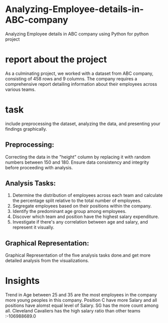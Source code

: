 # Analyzing-Employee-details-in-ABC-company
Analyzing Employee details in ABC company using Python for python project
# report about the project
As a culminating project, we worked with a dataset from ABC company, consisting of 458 rows and 9 columns. The company requires a comprehensive report detailing information about their employees across various teams. 
# task
include preprocessing the dataset, analyzing the data, and presenting your findings graphically.

## Preprocessing:
Correcting the data in the "height" column by replacing it with random numbers between 150 and 180. Ensure data consistency and integrity before proceeding with analysis.

## Analysis Tasks:
1. Determine the distribution of employees across each team and calculate the percentage split relative to the total number of employees.
2. Segregate employees based on their positions within the company. 
3. Identify the predominant age group among employees.
4. Discover which team and position have the highest salary expenditure.
5. Investigate if there's any correlation between age and salary, and represent it visually.

## Graphical Representation:
 Graphical Representation of the five analysis tasks done.and get more detailed analysis from the visualizations.

 # Insights
Trend in Age between 25 and 35 are the most employees in the company more young peoples in this company. 
Position C have more Salary and all positions have alomst equal level of Salary.
SG has the more count among all.
Cleveland Cavaliers has the high salary ratio than other teams :-106988689.0
 
